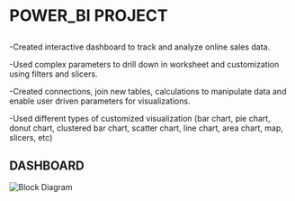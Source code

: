 # POWER_BI PROJECT

## 
-Created interactive dashboard to track and analyze online sales data.

-Used complex parameters to drill down in worksheet and customization using filters and slicers.

-Created connections, join new tables, calculations to manipulate data and enable user driven parameters for visualizations.

-Used different types of customized visualization (bar chart, pie chart, donut chart, clustered bar chart, scatter chart, line chart, area chart, map, slicers, etc)


## DASHBOARD
![Block Diagram](Dashboard.jpg)
